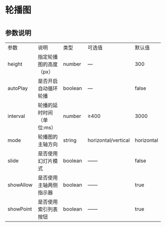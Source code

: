 # 轮播图

<ClientOnly>
  <swiper-demo></swiper-demo>
</ClientOnly>

#

<h2>参数说明</h2> 
<table width="100%">
    <tr>
        <td width="120">
                参数
        </td>
        <td width="220">
                说明
        </td>
        <td width="120">
                类型
        </td>
        <td width="150">
                可选值
        </td>
        <td width="100">
                默认值
        </td>
    </tr>
    <tr>
        <td>
                height
        </td>
        <td>
                指定轮播图的高度（px）
        </td>
        <td>
                number
        </td>
        <td>
                —
        </td>
        <td>
                300
        </td>
    </tr>
    <tr>
        <td>
                autoPlay
        </td>
        <td>
                是否开启自动循环轮播
        </td>
        <td>
                boolean
        </td>
        <td>
                —
        </td>
        <td>
                false
        </td>
    </tr>
    <tr>
        <td>
                interval
        </td>
        <td>
                轮播的延时时间（单位:ms）
        </td>
        <td>
                number
        </td>
        <td>
                ≥400
        </td>
        <td>
                3000
        </td>
    </tr>
    <tr>
        <td>
                mode
        </td>
        <td>
                轮播图的主轴方向
        </td>
        <td>
                string
        </td>
        <td>
                horizontal/vertical
        </td>
        <td>
                horizontal
        </td>
    </tr>
    <tr>
        <td>
                slide
        </td>
        <td>
                是否使用幻灯片模式
        </td>
        <td>
                boolean
        </td>
        <td>
                ——
        </td>
        <td>
                false
        </td>
    </tr>
    <tr>
        <td>
                showAllow
        </td>
        <td>
                是否使用主轴两侧指示器
        </td>
        <td>
                boolean
        </td>
        <td>
                ——
        </td>
        <td>
                true
        </td>
    </tr>
    <tr>
        <td>
                showPoint
        </td>
        <td>
                是否使用索引列表按钮
        </td>
        <td>
                boolean
        </td>
        <td>
                ——
        </td>
        <td>
                true
        </td>
    </tr>
</table>

